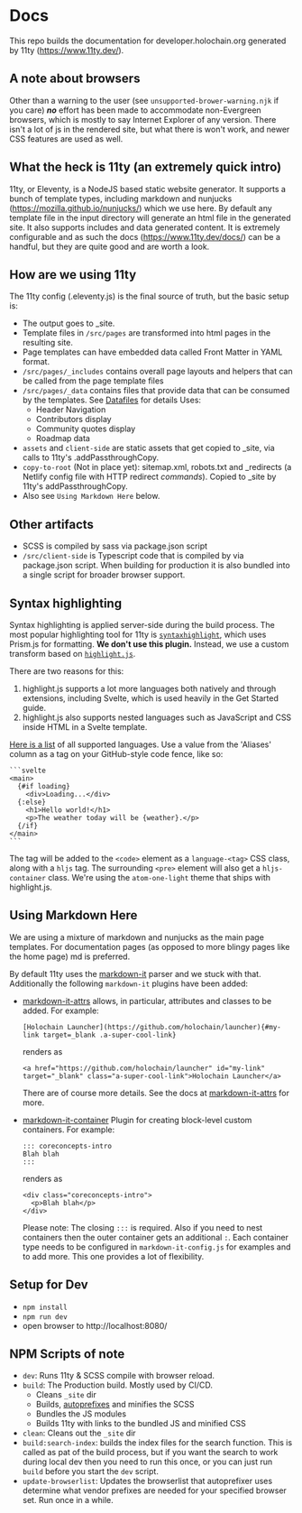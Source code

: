 # Docs
This repo builds the documentation for developer.holochain.org generated by 11ty (https://www.11ty.dev/).

## A note about browsers
Other than a warning to the user (see `unsupported-brower-warning.njk` if you care) ___no___ effort has been made to accommodate non-Evergreen browsers, which is mostly to say Internet Explorer of any version. There isn't a lot of js in the rendered site, but what there is won't work, and newer CSS features are used as well.

## What the heck is 11ty (an extremely quick intro)
11ty, or Eleventy, is a NodeJS based static website generator. It supports a bunch of template types,
including markdown and nunjucks (https://mozilla.github.io/nunjucks/) which we use here. By default any
template file in the input directory will generate an html file in the generated site. It also supports
includes and data generated content. It is extremely configurable and as such the docs (https://www.11ty.dev/docs/)
can be a handful, but they are quite good and are worth a look.

## How are we using 11ty
The 11ty config (.eleventy.js) is the final source of truth, but the basic setup is:
- The output goes to _site.
- Template files in `/src/pages` are transformed into html pages in the resulting site.
- Page templates can have embedded data called Front Matter in YAML format.
- `/src/pages/_includes` contains overall page layouts and helpers that can be called from the page template files
- `/src/pages/_data` contains files that provide data that can be consumed by the templates. See [Datafiles](./Datafiles.md) for details Uses:
    - Header Navigation
    - Contributors display
    - Community quotes display
    - Roadmap data
- `assets` and `client-side` are static assets that get copied to _site, via calls to 11ty's .addPassthroughCopy.
- `copy-to-root` (Not in place yet): sitemap.xml, robots.txt and _redirects (a Netlify config file with HTTP redirect _commands_).
Copied to _site by 11ty's addPassthroughCopy.
- Also see `Using Markdown Here` below.

## Other artifacts
- SCSS is compiled by sass via package.json script
- `/src/client-side` is Typescript code that is compiled by via package.json script. When building for production it is also bundled into a single script for broader browser support.

## Syntax highlighting
Syntax highlighting is applied server-side during the build process. The most popular highlighting tool for 11ty is [`syntaxhighlight`](https://www.11ty.dev/docs/plugins/syntaxhighlight/), which uses Prism.js for formatting. **We don't use this plugin.** Instead, we use a custom transform based on [`highlight.js`](https://highlightjs.org).

There are two reasons for this:

1. highlight.js supports a lot more languages both natively and through extensions, including Svelte, which is used heavily in the Get Started guide.
2. highlight.js also supports nested languages such as JavaScript and CSS inside HTML in a Svelte template.

[Here is a list](https://highlightjs.readthedocs.io/en/latest/supported-languages.html) of all supported languages. Use a value from the 'Aliases' column as a tag on your GitHub-style code fence, like so:

````text
```svelte
<main>
  {#if loading}
    <div>Loading...</div>
  {:else}
    <h1>Hello world!</h1>
    <p>The weather today will be {weather}.</p>
  {/if}
</main>
```
````

The tag will be added to the `<code>` element as a `language-<tag>` CSS class, along with a `hljs` tag. The surrounding `<pre>` element will also get a `hljs-container` class. We're using the `atom-one-light` theme that ships with highlight.js.

## Using Markdown Here
We are using a mixture of markdown and nunjucks as the main page templates. For documentation pages (as opposed to more blingy pages like the home page) md is preferred.

By default 11ty uses the [markdown-it](https://github.com/markdown-it/markdown-it) parser and we stuck with that.
Additionally the following `markdown-it` plugins have been added:
- [markdown-it-attrs](https://github.com/arve0/markdown-it-attrs) allows, in particular, attributes and classes to be added. For example:
  ```
  [Holochain Launcher](https://github.com/holochain/launcher){#my-link target=_blank .a-super-cool-link}
  ```
  renders as
  ```
  <a href="https://github.com/holochain/launcher" id="my-link" target="_blank" class="a-super-cool-link">Holochain Launcher</a>
  ```
  There are of course more details. See the docs at [markdown-it-attrs](https://github.com/arve0/markdown-it-attrs) for more.
- [markdown-it-container](https://github.com/markdown-it/markdown-it-container) Plugin for creating block-level custom containers. For example:
  ```
  ::: coreconcepts-intro
  Blah blah
  :::
  ```

  renders as

  ```
  <div class="coreconcepts-intro">
    <p>Blah blah</p>
  </div>
  ```
  Please note: The closing `:::` is required. Also if you need to nest containers then the outer container gets an additional `:`.
  Each container type needs to be configured in `markdown-it-config.js` for examples and to add more. This one provides a lot of flexibility.


## Setup for Dev
- `npm install`
- `npm run dev`
- open browser to http://localhost:8080/

## NPM Scripts of note
- `dev`: Runs 11ty & SCSS compile with browser reload.
- `build`: The Production build. Mostly used by CI/CD.
    - Cleans `_site` dir
    - Builds, [autoprefixes](https://github.com/postcss/autoprefixer) and minifies the SCSS
    - Bundles the JS modules
    - Builds 11ty with links to the bundled JS and minified CSS
- `clean`: Cleans out the `_site` dir
- `build:search-index`: builds the index files for the search function. This is called as pat of the build process, but if you want the search to work during local dev then you need to run this once, or you can just run `build` before you start the `dev` script.
- `update-browserlist`: Updates the browserlist that autoprefixer uses determine what vendor prefixes are needed for your specified browser set. Run once in a while.


